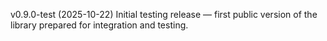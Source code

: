 v0.9.0-test (2025-10-22)
Initial testing release — first public version of the library prepared for integration and testing.
